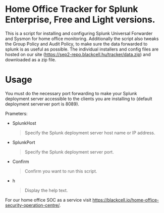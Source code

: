 # Home Office Tracker for Splunk Enterprise, Free and Light versions.
 
This is a script for installing and configuring Splunk Universal Forwarder and Sysmon for home office monitoring. Additionally the script also tweaks the Group Policy and Audit Policy, to make sure the data forwarded to splunk is as useful as possible. The individual installers and config files are hosted on our site (https://sep2-repo.blackcell.hu/tracker/data.zip) and downloaded as a zip file.


# Usage

You must do the necessary port forwarding to make your Splunk deployment server accessible to the clients you are installing to (default deployment serverver port is 8089).

Prameters:
- SplunkHost		
	>Specify the Splunk deployment server host name or IP address.
- SplunkPort
	>Specify the Splunk deployment server port.
- Confirm
	>Confirm you want to run this script.
- h	
	>Display the help text.


For our home office SOC as a service visit https://blackcell.io/home-office-security-operation-centre/.

